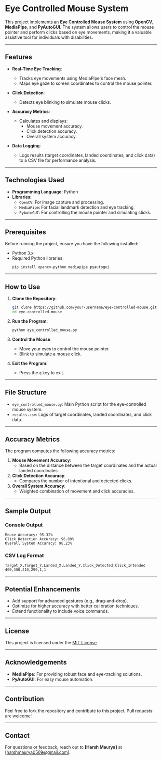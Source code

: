 # Eye Controlled Mouse System

This project implements an **Eye Controlled Mouse System** using **OpenCV**, **MediaPipe**, and **PyAutoGUI**. The system allows users to control the 
mouse pointer and perform clicks based on eye movements, making it a valuable assistive tool for individuals with disabilities.

---

## Features

- **Real-Time Eye Tracking**:
  - Tracks eye movements using MediaPipe's face mesh.
  - Maps eye gaze to screen coordinates to control the mouse pointer.

- **Click Detection**:
  - Detects eye blinking to simulate mouse clicks.

- **Accuracy Metrics**:
  - Calculates and displays:
    - Mouse movement accuracy.
    - Click detection accuracy.
    - Overall system accuracy.

- **Data Logging**:
  - Logs results (target coordinates, landed coordinates, and click data) to a CSV file for performance analysis.

---

## Technologies Used

- **Programming Language**: Python
- **Libraries**:
  - `OpenCV`: For image capture and processing.
  - `MediaPipe`: For facial landmark detection and eye tracking.
  - `PyAutoGUI`: For controlling the mouse pointer and simulating clicks.

---

## Prerequisites

Before running the project, ensure you have the following installed:

- Python 3.x
- Required Python libraries:
  ```bash
  pip install opencv-python mediapipe pyautogui
  ```

---

## How to Use

1. **Clone the Repository**:
   ```bash
   git clone https://github.com/your-username/eye-controlled-mouse.git
   cd eye-controlled-mouse
   ```

2. **Run the Program**:
   ```bash
   python eye_controlled_mouse.py
   ```

3. **Control the Mouse**:
   - Move your eyes to control the mouse pointer.
   - Blink to simulate a mouse click.

4. **Exit the Program**:
   - Press the `q` key to exit.

---

## File Structure

- `eye_controlled_mouse.py`: Main Python script for the eye-controlled mouse system.
- `results.csv`: Logs of target coordinates, landed coordinates, and click data.

---

## Accuracy Metrics

The program computes the following accuracy metrics:

1. **Mouse Movement Accuracy**:
   - Based on the distance between the target coordinates and the actual landed coordinates.
2. **Click Detection Accuracy**:
   - Compares the number of intentional and detected clicks.
3. **Overall System Accuracy**:
   - Weighted combination of movement and click accuracies.

---

## Sample Output

### Console Output
```
Mouse Accuracy: 95.32%
Click Detection Accuracy: 96.00%
Overall System Accuracy: 98.23%
```

### CSV Log Format
```
Target_X,Target_Y,Landed_X,Landed_Y,Click_Detected,Click_Intended
400,300,410,290,1,1
```

---

## Potential Enhancements

- Add support for advanced gestures (e.g., drag-and-drop).
- Optimize for higher accuracy with better calibration techniques.
- Extend functionality to include voice commands.

---

## License

This project is licensed under the [MIT License](LICENSE).

---

## Acknowledgements

- **MediaPipe**: For providing robust face and eye-tracking solutions.
- **PyAutoGUI**: For easy mouse automation.

---

## Contribution

Feel free to fork the repository and contribute to this project. Pull requests are welcome!

---

## Contact

For questions or feedback, reach out to **[Harsh Maurya]** at [harshmaurya0509@gmail.com].

